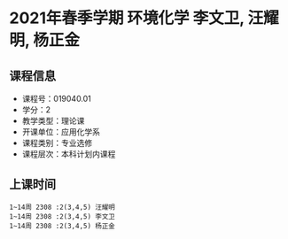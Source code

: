 # 2021年春季学期 环境化学 李文卫, 汪耀明, 杨正金






## 课程信息

- 课程号：019040.01
- 学分：2
- 教学类型：理论课
- 开课单位：应用化学系
- 课程类别：专业选修
- 课程层次：本科计划内课程

## 上课时间

```
1~14周 2308 :2(3,4,5) 汪耀明
1~14周 2308 :2(3,4,5) 李文卫
1~14周 2308 :2(3,4,5) 杨正金
```

